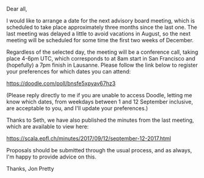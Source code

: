 Dear all,

I would like to arrange a date for the next advisory board meeting, which is scheduled to take place approximately three months since the last one. The last meeting was delayed a little to avoid vacations in August, so the next meeting will be scheduled for some time the first two weeks of December.

Regardless of the selected day, the meeting will be a conference call, taking place 4-6pm UTC, which corresponds to at 8am start in San Francisco and (hopefully) a 7pm finish in Lausanne. Please follow the link below to register your preferences for which dates you can attend:

https://doodle.com/poll/bnsfe5xpyav67hz3

(Please reply directly to me if you are unable to access Doodle, letting me know which dates, from weekdays between 1 and 12 September inclusive, are acceptable to you, and I'll update your preferences.)

Thanks to Seth, we have also published the minutes from the last meeting, which are available to view here:

https://scala.epfl.ch/minutes/2017/09/12/september-12-2017.html

Proposals should be submitted through the usual process, and as always, I'm happy to provide advice on this.

Thanks,
Jon Pretty